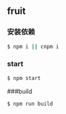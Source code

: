 ## fruit

### 安装依赖

```bash
$ npm i || cnpm i
```

### start
```bash
$ npm start
```

###build
```bash
$ npm run build
```